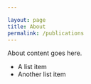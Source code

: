 ```yaml
---

layout: page
title: About
permalink: /publications
---
```


About content goes here.

* A list item
* Another list item
